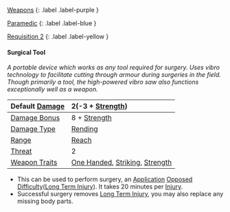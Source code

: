 
[Weapons](Game/Weapons-List)
{: .label .label-purple }

[Paramedic](Game/Paramedic)
{: .label .label-blue }

[Requisition 2](Game/Deployment#Requisition)
{: .label .label-yellow }
#### Surgical Tool
*A portable device which works as any tool required for surgery. Uses vibro technology to facilitate cutting through armour during surgeries in the field. Though primarily a tool, the high-powered vibro saw also functions exceptionally well as a weapon.*

| Default [Damage](Core/Weapons#Calculating%20Damage) | 2(-3 + [Strength](Game/Core/Strength)) |
| :--- | :--- |
| [Damage Bonus](Game/Core/Weapons#Damage%20Bonus) | 8 + [Strength](Game/Core/Strength) |
| [Damage Type](Core/Weapons#Damage%20Type) | [Rending](Game/Core/Injury#Rending) |
| [Range](Core/Weapons#Range) | [Reach](Game/Core/Movement#Reach) |
| [Threat](Core/Weapons#Threat) | 2 |
| [Weapon Traits](Core/Weapon-Traits) | [One Handed](Game/Core/Weapon-Traits#One%20Handed), [Striking](Game/Core/Weapon-Traits#Striking), [Strength](Game/Core/Weapon-Traits#Strength) |

* This can be used to perform surgery, an [Application](Game/Core/Intelligence#Application) [Opposed Difficulty](Game/Core/Skills#Opposed%20Difficulty)([Long Term Injury](Game/Core/Effects#Long%20Term%20Injury)). It takes 20 minutes per [Injury](Game/Core/Injury).
* Successful surgery removes [Long Term Injury](Game/Core/Effects#Long%20Term%20Injury), you may also replace any missing body parts.

